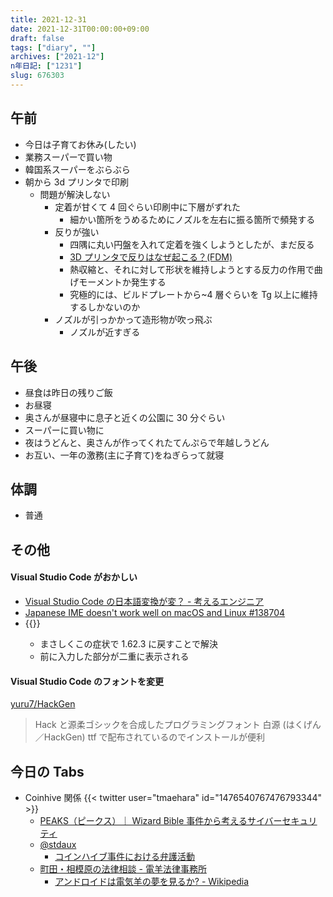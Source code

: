 ```yaml
---
title: 2021-12-31
date: 2021-12-31T00:00:00+09:00
draft: false
tags: ["diary", ""]
archives: ["2021-12"]
n年日記: ["1231"]
slug: 676303
---
```


## 午前

- 今日は子育てお休み(したい)
- 業務スーパーで買い物
- 韓国系スーパーをぶらぶら
- 朝から 3d プリンタで印刷
  - 問題が解決しない
    - 定着が甘くて 4 回ぐらい印刷中に下層がずれた
      - 細かい箇所をうめるためにノズルを左右に振る箇所で頻発する
    - 反りが強い
      - 四隅に丸い円盤を入れて定着を強くしようとしたが、まだ反る
      - [3D プリンタで反りはなぜ起こる？(FDM)](https://nature3d.net/explanation/fdm_warping.html)
      - 熱収縮と、それに対して形状を維持しようとする反力の作用で曲げモーメントか発生する
      - 究極的には、ビルドプレートから~4 層ぐらいを Tg 以上に維持するしかないのか
    - ノズルが引っかかって造形物が吹っ飛ぶ
      - ノズルが近すぎる

## 午後

- 昼食は昨日の残りご飯
- お昼寝
- 奥さんが昼寝中に息子と近くの公園に 30 分ぐらい
- スーパーに買い物に
- 夜はうどんと、奥さんが作ってくれたてんぷらで年越しうどん
- お互い、一年の激務(主に子育て)をねぎらって就寝

## 体調

- 普通

## その他

#### Visual Studio Code がおかしい

- [Visual Studio Code の日本語変換が変？ - 考えるエンジニア](https://takacity.blog.fc2.com/blog-entry-391.html)
- [Japanese IME doesn't work well on macOS and Linux #138704](https://github.com/microsoft/vscode/issues/138704)
- {{<flickr href= "193320954@N03/51789976603/in/dateposted/" thumbnail= "31337/51789976603_8456919cb0_z.jpg" title="入力がへん" width="640" height="230">}}
  - まさしくこの症状で 1.62.3 に戻すことで解決
  - 前に入力した部分が二重に表示される

#### Visual Studio Code のフォントを変更

[yuru7/HackGen](https://github.com/yuru7/HackGen)

> Hack と源柔ゴシックを合成したプログラミングフォント 白源 (はくげん／HackGen)
> ttf で配布されているのでインストールが便利

## 今日の Tabs

- Coinhive 関係
  {{< twitter user="tmaehara" id="1476540767476793344" >}}
  - [PEAKS（ピークス）｜ Wizard Bible 事件から考えるサイバーセキュリティ](https://peaks.cc/books/wizard_bible_security)
  - [@stdaux](https://twitter.com/stdaux)
    - [コインハイブ事件における弁護活動](https://docs.google.com/document/d/1d67ACvHNmhd-HY6osPFE82AMCQ2RqjpeZ-5Au_mHUhE)
  - [町田・相模原の法律相談 - 電羊法律事務所](https://elsh.jp/)
    - [アンドロイドは電気羊の夢を見るか? - Wikipedia](https://ja.wikipedia.org/wiki/%E3%82%A2%E3%83%B3%E3%83%89%E3%83%AD%E3%82%A4%E3%83%89%E3%81%AF%E9%9B%BB%E6%B0%97%E7%BE%8A%E3%81%AE%E5%A4%A2%E3%82%92%E8%A6%8B%E3%82%8B%E3%81%8B%3F)
